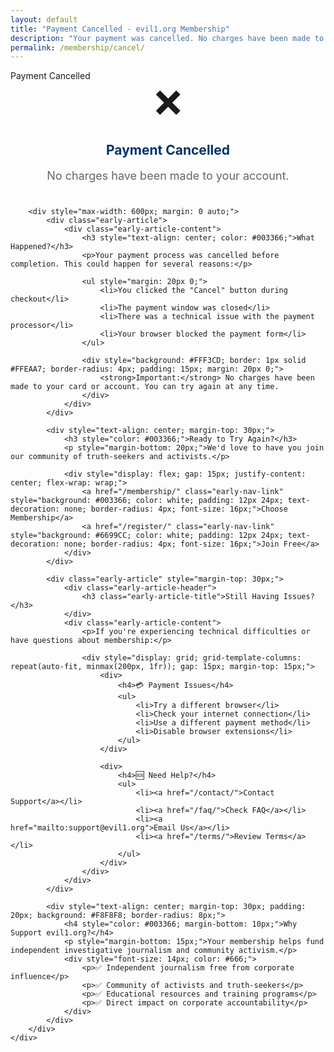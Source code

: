 ```yaml
---
layout: default
title: "Payment Cancelled - evil1.org Membership"
description: "Your payment was cancelled. No charges have been made to your account."
permalink: /membership/cancel/
---
```


<div class="early-section">
    <div class="early-section-header">Payment Cancelled</div>
    <div class="early-section-content">
        <div style="text-align: center; margin-bottom: 40px;">
            <div style="font-size: 4em; margin-bottom: 20px;">❌</div>
            <h2 style="color: #003366; margin-bottom: 10px;">Payment Cancelled</h2>
            <p style="font-size: 18px; color: #666;">No charges have been made to your account.</p>
        </div>

        <div style="max-width: 600px; margin: 0 auto;">
            <div class="early-article">
                <div class="early-article-content">
                    <h3 style="text-align: center; color: #003366;">What Happened?</h3>
                    <p>Your payment process was cancelled before completion. This could happen for several reasons:</p>

                    <ul style="margin: 20px 0;">
                        <li>You clicked the "Cancel" button during checkout</li>
                        <li>The payment window was closed</li>
                        <li>There was a technical issue with the payment processor</li>
                        <li>Your browser blocked the payment form</li>
                    </ul>

                    <div style="background: #FFF3CD; border: 1px solid #FFEAA7; border-radius: 4px; padding: 15px; margin: 20px 0;">
                        <strong>Important:</strong> No charges have been made to your card or account. You can try again at any time.
                    </div>
                </div>
            </div>

            <div style="text-align: center; margin-top: 30px;">
                <h3 style="color: #003366;">Ready to Try Again?</h3>
                <p style="margin-bottom: 20px;">We'd love to have you join our community of truth-seekers and activists.</p>

                <div style="display: flex; gap: 15px; justify-content: center; flex-wrap: wrap;">
                    <a href="/membership/" class="early-nav-link" style="background: #003366; color: white; padding: 12px 24px; text-decoration: none; border-radius: 4px; font-size: 16px;">Choose Membership</a>
                    <a href="/register/" class="early-nav-link" style="background: #6699CC; color: white; padding: 12px 24px; text-decoration: none; border-radius: 4px; font-size: 16px;">Join Free</a>
                </div>
            </div>

            <div class="early-article" style="margin-top: 30px;">
                <div class="early-article-header">
                    <h3 class="early-article-title">Still Having Issues?</h3>
                </div>
                <div class="early-article-content">
                    <p>If you're experiencing technical difficulties or have questions about membership:</p>

                    <div style="display: grid; grid-template-columns: repeat(auto-fit, minmax(200px, 1fr)); gap: 15px; margin-top: 15px;">
                        <div>
                            <h4>💳 Payment Issues</h4>
                            <ul>
                                <li>Try a different browser</li>
                                <li>Check your internet connection</li>
                                <li>Use a different payment method</li>
                                <li>Disable browser extensions</li>
                            </ul>
                        </div>

                        <div>
                            <h4>🆘 Need Help?</h4>
                            <ul>
                                <li><a href="/contact/">Contact Support</a></li>
                                <li><a href="/faq/">Check FAQ</a></li>
                                <li><a href="mailto:support@evil1.org">Email Us</a></li>
                                <li><a href="/terms/">Review Terms</a></li>
                            </ul>
                        </div>
                    </div>
                </div>
            </div>

            <div style="text-align: center; margin-top: 30px; padding: 20px; background: #F8F8F8; border-radius: 8px;">
                <h4 style="color: #003366; margin-bottom: 10px;">Why Support evil1.org?</h4>
                <p style="margin-bottom: 15px;">Your membership helps fund independent investigative journalism and community activism.</p>
                <div style="font-size: 14px; color: #666;">
                    <p>✅ Independent journalism free from corporate influence</p>
                    <p>✅ Community of activists and truth-seekers</p>
                    <p>✅ Educational resources and training programs</p>
                    <p>✅ Direct impact on corporate accountability</p>
                </div>
            </div>
        </div>
    </div>
</div>
